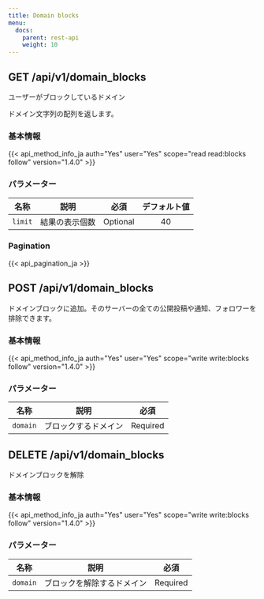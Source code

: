 ```yaml
---
title: Domain blocks
menu:
  docs:
    parent: rest-api
    weight: 10
---
```


## GET /api/v1/domain_blocks

ユーザーがブロックしているドメイン

ドメイン文字列の配列を返します。

### 基本情報

{{< api_method_info_ja auth="Yes" user="Yes" scope="read read:blocks follow" version="1.4.0" >}}

### パラメーター

|名称|説明|必須|デフォルト値|
|----|-----------|:------:|:-----:|
| `limit` | 結果の表示個数 | Optional | 40 |

### Pagination

{{< api_pagination_ja >}}

## POST /api/v1/domain_blocks

ドメインブロックに追加。そのサーバーの全ての公開投稿や通知、フォロワーを排除できます。

### 基本情報

{{< api_method_info_ja auth="Yes" user="Yes" scope="write write:blocks follow" version="1.4.0" >}}

### パラメーター

|名称|説明|必須|
|----|-----------|:------:|
| `domain` | ブロックするドメイン | Required |

## DELETE /api/v1/domain_blocks

ドメインブロックを解除

### 基本情報

{{< api_method_info_ja auth="Yes" user="Yes" scope="write write:blocks follow" version="1.4.0" >}}

### パラメーター

|名称|説明|必須|
|----|-----------|:------:|
| `domain` | ブロックを解除するドメイン | Required |
